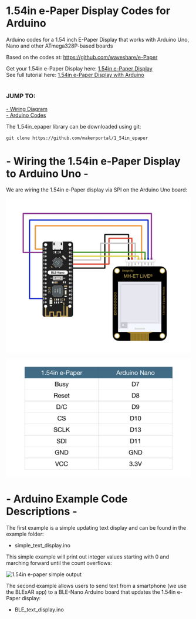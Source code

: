 # 1.54in e-Paper Display Codes for Arduino
Arduino codes for a 1.54 inch E-Paper Display that works with Arduino Uno, Nano and other ATmega328P-based boards

Based on the codes at: https://github.com/waveshare/e-Paper

Get your 1.54in e-Paper Display here: [1.54in e-Paper Display](https://makersportal.com/shop/solar-panel-datalogger-kit-for-arduino) <br>
See full tutorial here: [1.54in e-Paper Display with Arduino](https://makersportal.com/blog/solar-panel-characterization-and-experiments-with-arduino) <br>

# 
### JUMP TO:
<a href="#wiring">- Wiring Diagram</a><br>
<a href="#arduino">- Arduino Codes</a><br>

The 1_54in_epaper library can be downloaded using git:

    git clone https://github.com/makerportal/1_54in_epaper

<a id="wiring"></a>
# - Wiring the 1.54in e-Paper Display to Arduino Uno -
We are wiring the 1.54in e-Paper display via SPI on the Arduino Uno board:

![1.54in e-paper wiring with BLE Nano](/images/1_54in_epaper_wiring_w_BLE_nano.jpg)

![1.54in e-paper wiring table with BLE Nano](/images/epaper_BLE_nano_wiring_table.png)

<a id="arduino"></a>
# - Arduino Example Code Descriptions -
The first example is a simple updating text display and can be found in the example folder:

- simple_text_display.ino

This simple example will print out integer values starting with 0 and marching forward until the count overflows:

![1.54in e-paper simple output](https://images.squarespace-cdn.com/content/v1/59b037304c0dbfb092fbe894/1625758194858-ULANDH0XWTN2BFPMTR8S/epaper_display_simple_counter.JPG?format=1000w)

The second example allows users to send text from a smartphone (we use the BLExAR app) to a BLE-Nano Arduino board that updates the 1.54in e-Paper display:

- BLE_text_display.ino
